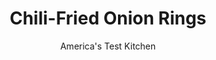 ---
layout: ../../layouts/MarkdownPostLayout.astro
title: Chili-Fried Onion Rings
author: America's Test Kitchen
pubDate: 2023-03-15
description: "Onion rings are an addictive snack. But they dont have to be reserved for special occasions or restaurant excursions. Ours are crispy, hot, spicy, and easy enough to be enjoyed whenever."
image_url: https://res.cloudinary.com/hksqkdlah/image/upload/ar_1:1,c_fill,dpr_2.0,f_auto,fl_lossy.progressive.strip_profile,g_faces:auto,q_auto:low,w_344/4160_sfs-chilionionrings-cc-319099
tags: ["Side Dishes","Vegetables","30-Minute Suppers"]
calories: 2359
protein: 7
carbohydrates: 66
fats: 
fiber: 4
ingredients: ["1 cup, buttermilk","1 1/4 cups, all-purpose flour","3/4 cup, cornstarch","3 tablespoons, chili powder","1 teaspoon, cayenne pepper","1 teaspoon, sugar","1 1/2 teaspoons, table salt","1 teaspoon, ground black pepper","6 cups, peanut oil or vegetable oil","2 , large yellow onions, sliced into 1/4-inch rounds and separated into rings"]
serves: 4
time: ""
instructions: ["Adjust oven rack to middle position and heat oven to 250 degrees. Line rimmed baking sheet with paper towels and set aside.","Place buttermilk in medium bowl. Whisk flour, cornstarch, spices, sugar, salt, and pepper together in another bowl.","Heat oil in large Dutch oven over medium-high heat to 400 degrees. Meanwhile, dip one-third of onion rings in buttermilk and shake off excess liquid. Dredge rings in flour mixture, shake off excess, and place on large plate. When oil reaches proper temperature, scatter battered onions in single layer in oil and cook, stirring gently, until golden brown, 1 to 2 minutes (oil temperature should not dip below 375 degrees). Using tongs, transfer onions to prepared baking sheet. Place baking sheet in oven.","Repeat battering and frying process with remaining two batches of onions, making sure oil temperature returns to 400 degrees before adding each batch. Serve."]
nutrition: ["378 mg Potassium","141 mg Phosphorus","117 mg Calcium","3 mg Iron","34 mg Magnesium","555 mg Sodium","33 g Fat","3 mg Niacin (B3)","14 g Monounsaturated","10 g Polyunsaturated","6 mg Vitamin C","2 mg Cholesterol","5 g Saturated","4 g Fiber","60 µg Folic acid","30 µg Folate (food)","7 g Sugars","8 µg Vitamin K","129 g Water","66 g Carbs","133 µg Folate equivalent (total)","7 g Protein","7 mg Vitamin E","107 µg Vitamin A","589 kcal Energy","1 g Sugars, added","2359 calories"]
notes: "Hot and spicy as well as crispy, these onion rings are addictive. They partner perfectly with steaks. Use a deep-fry thermometer to moniter the temperature of the oil."
---